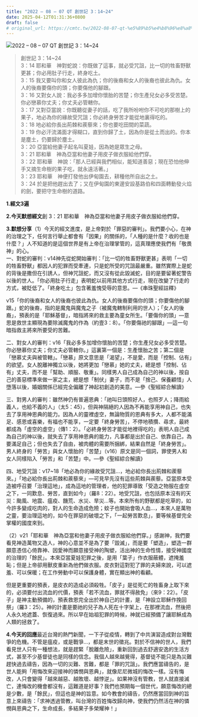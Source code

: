 ```yaml
---
title: "2022 – 08 – 07 QT 創世記 3：14~24"
date: 2025-04-12T01:31:36+0800
draft: false
# original_url: https://cmtc.tw/2022-08-07-qt-%e5%89%b5%e4%b8%96%e8%a8%98-3%ef%bc%9a1424
---
```


![2022 – 08 – 07 QT 創世記 3：14\~24](/images/qt.jpg  "2022 – 08 – 07 QT 創世記 3：14\~24")

> 創世記 3：14\~24  
> 3：14 耶和華　神對蛇說：你既做了這事，就必受咒詛，比一切的牲畜野獸更甚；你必用肚子行走，終身吃土。  
> 3：15 我又要叫你和女人彼此為仇；你的後裔和女人的後裔也彼此為仇。女人的後裔要傷你的頭；你要傷他的腳跟。  
> 3：16 又對女人說：我必多多加增你懷胎的苦楚；你生產兒女必多受苦楚。你必戀慕你丈夫；你丈夫必管轄你。  
> 3：17 又對亞當說：你既聽從妻子的話，吃了我所吩咐你不可吃的那樹上的果子，地必為你的緣故受咒詛；你必終身勞苦才能從地裏得吃的。  
> 3：18 地必給你長出荊棘和蒺藜來；你也要吃田間的菜蔬。  
> 3：19 你必汗流滿面才得糊口，直到你歸了土，因為你是從土而出的。你本是塵土，仍要歸於塵土。  
> 3：20 亞當給他妻子起名叫夏娃，因為她是眾生之母。  
> 3：21 耶和華　神為亞當和他妻子用皮子做衣服給他們穿。  
> 3：22 耶和華　神說：「那人已經與我們相似，能知道善惡；現在恐怕他伸手又摘生命樹的果子吃，就永遠活著。」  
> 3：23 耶和華　神便打發他出伊甸園去，耕種他所自出之土。  
> 3：24 於是把他趕出去了；又在伊甸園的東邊安設基路伯和四面轉動發火焰的劍，要把守生命樹的道路。

**1.經文3遍**

**2.今天默想經文**創 3：21 耶和華　神為亞當和他妻子用皮子做衣服給他們穿。

**3.默想分享**（1）今天的經文進度，是上帝對於「罪惡的審判」。我們要小心，在神的治理之下，任何言行舉止都會有「因果」的關係的，「人種的是什麼？收的也是什麼？」人不知道的是這個世界是有上帝在治理掌管的，這真理應使我們有「敬畏神」的心。  
一、對蛇的審判：v14神先從蛇開始審判：「比一切的牲畜野獸更甚」表明「一切的牲畜野獸」都因人的犯罪而受牽連，只是蛇所受的咒詛最嚴重。雖然實際上是蛇的背後是撒但在引誘人，但神咒詛蛇，而又沒有從此毀滅蛇，目的是要留著蛇警告以後的世人。「你必用肚子行走」表明蛇以前用其他方式行走，現在改變了行走的方式，被貶低了。「終身吃土」包含著羞愧受辱的意思。—《串珠聖經註釋》

v15「你的後裔和女人的後裔也彼此為仇。女人的後裔要傷你的頭；你要傷他的腳跟。」蛇的後裔，指的是魔鬼與魔鬼之子（被魔鬼轄制利用的世人）；「女人的後裔」，預表的是「耶穌基督」，暗指將來的救主要為童女所生。「要傷你的頭」—意思是救世主顯現為要除滅魔鬼的作為（約壹3：8）。「你要傷祂的腳跟」—這一句暗指救主將來所要受的苦難。

二、對女人的審判：v16「我必多多加增你懷胎的苦楚；你生產兒女必多受苦楚。你必戀慕你丈夫；你丈夫必管轄你。」這裏第一個是：生產懷胎之苦；第二個是「戀慕丈夫與被管轄」。「戀慕」原文意思是「渴望」，不是愛，而是「控制、佔有」的欲望。女人脫離神獨立以後，她將更加「戀慕」她的丈夫，總是想「控制、佔有」丈夫，而不是「幫助、順服、敬重」。同樣男人自己成為自己的神以後，按自己的善惡標準來做一家之主，總是想「制伏」妻子，而不是「捨己、保養顧惜」人墮落以後，婚姻關係已經完全偏離了神起初創造的美意。—參《聖經綜合解讀》

三、對男人的審判：雖然神仍有普遍恩典：「祂叫日頭照好人，也照歹人；降雨給義人，也給不義的人」（太5：45），但與神隔絕的人因為不再能享用神自己，也失去了享用神恩典的能力。因為人的靈裡虛空，無論物質的恩典有多大，人都不能滿足、感恩或喜樂，有福也不能享，一定要「終身勞苦」，不停地積攢、尋求，最終都成為「虛空的虛空」（傳1：2）。「必終身勞苦才能從地裡得吃的」表明人自己成為自己的神以後，就失去了享用神恩典的能力，凡事都是出於自己、依靠自己，為要滿足自己；但也失去了自由，被肉體的需要所捆綁，結果自然是「終身勞苦」。男人終身的「勞苦」與女人懷胎的「苦楚」（v16）原文是同一個詞，罪使男人和女人同樣陷入「勞苦」和「苦楚」中。—參《聖經綜合解讀》

四、地受咒詛：v17\~18「地必為你的緣故受咒詛…，地必給你長出荊棘和蒺藜來。」「地必給你長出荊棘和蒺藜來」—可見早先沒有這些荊棘與蒺藜。亞當原本受造被呼召要「治理這地」，成為這地的管理者，他的犯罪導致「受造之物服在虛空之下，一同歎息、勞苦，直到如今」（羅8：22）。地受咒詛，也包括原本沒有的天災：颱風、地震、瘟疫、饑荒、水災、旱災…等。本來所有的野獸都是吃草的，如今許多變成吃肉的，對人的生命造成危險；蚊子也開始會吸人血…，本來人是萬物之靈，要治理這地的，如今在罪惡的破壞之下，「一起勞苦歎息」，要等候基督完全掌權的國度來到。

（2）v21「耶和華　神為亞當和他妻子用皮子做衣服給他們穿。」感謝神，我們要看見神造萬物又造人，神的心意並不是為了要「毀滅」，而是要「塑造」，塑造一群願意憑信心倚靠神、因愛神而願意接受神的陶塑，活出神的生命性情，接受神國度的治理的「餘民」。本來亞當夏娃犯罪之後，是用「葉子」作衣服蔽體，遮掩羞恥；但是上帝卻用獸皮重新為他們做衣服。皮衣對這對犯了罪的夫婦來說，可以遮羞、可以保暖；在工作勞動中可以保護身體，實在顯出神的看顧。

但是更重要的預表，是皮衣的造成必須殺牲。「皮子」是從死亡的牲畜身上取下來的，必須要付出流血的代價，預表「若不流血，罪就不得赦免」（來9：22）。「皮子」是神主動預備的，預表救恩完全出於神自己的計畫，是「神設立耶穌作挽回祭」（羅3：25）。神的計畫是要祂的兒子為人死在十字架上，在那裡流血，然後把人永久地遮蓋、恢復過來。所以早在始祖犯罪的時候，神就已經預備了讓耶穌成為人類的拯救了。

**4.今天的回應**最近台灣的熱門新聞，一下子從疫情，轉到了中共演習造成對台灣戰爭的危機。不管是瘟疫，或是戰爭…，都是末世的徵兆。對於不信神的世人，我們看見世人只有一種想法，就是趕緊「脫離危險」，重新回到過去舒適安逸的生活方式，甚至不少基督徒也是同樣的信念。我個人越來越覺得，基督徒不能只是為災難趕快過去禱告，因為一切的災難、苦難，都是「罪的咒詛」。我們應當禱告的，是世人能夠「用悔改來迎接神的憐憫與恩典」，就像尼尼微城的悔改一樣。沒有悔改，人只會變得「越來越惡、越敗壞、越悖逆」。如果神沒有管教，世人就直接滅亡，連悔改的機會都沒有，這難道是好事？我們也預期每一個世代，願意悔改的總是少數，是「餘民」，但這也是神的旨意。如今教會的禱告，仍然應當回到神的旨意上來禱告：「求神透過管教，叫台灣的百姓悔改歸向神，使我們仍然活在神的憐憫與恩典之下，生命成長，多結果子多榮耀神！」